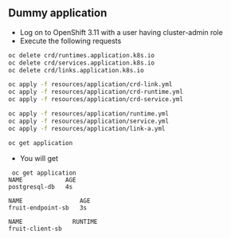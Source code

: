 ## Dummy application 

- Log on to OpenShift 3.11 with a user having cluster-admin role
- Execute the following requests

```bash
oc delete crd/runtimes.application.k8s.io
oc delete crd/services.application.k8s.io
oc delete crd/links.application.k8s.io

oc apply -f resources/application/crd-link.yml
oc apply -f resources/application/crd-runtime.yml
oc apply -f resources/application/crd-service.yml

oc apply -f resources/application/runtime.yml
oc apply -f resources/application/service.yml
oc apply -f resources/application/link-a.yml

oc get application
```

- You will get
```
 oc get application
NAME            AGE
postgresql-db   4s

NAME                AGE
fruit-endpoint-sb   3s

NAME              RUNTIME
fruit-client-sb
```


